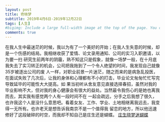 ```yaml
---
layout: post
title: 奇晓梦
subtitle: 2019年4月6日-2019年12月22日
tags: [人生]
#bigimg: Include a large full-width image at the top of the page. You can either give the path to a single image, or provide a list of images to cycle through.
comments: true
---
```

在我人生中最迷茫的时候，我以为有了一个美好的开始；在我人生失意的时候，却是一个伤感的结局。我相继收获了爱情、论文录用通知、公司的实习入职邀请，以为要一扫
研究生前两年的阴霾，熟不知这只是假象，就像一场梦一般，在十月底我失去了实习转正的机会，公司把我拖到了一个令人绝望的时间，我发现自己就像35岁被逐出公司的废
人一样，对职业前景一片迷茫，随之而来的是病急乱投医，在面试失败了几次后，让我的身体和心理都有不小的打击，毕业论文匆匆忙忙写完导致延毕的可能性大大提高。如
果当初听从舍友意见直接选择春招，虽然对我的毕业影响不大，但对我的身心健康会有很大的益处。当然最令我伤心的是她也离我而去，其实我有感觉两个人有一段时间不在
一起会疏远，分手之后我想了很久，也许我这个人是没什么意思吧。看着女友、工作、学业、土地相继离我远去，我变得一无所有。也许老天是想告诉我南京不是一个值得我
留恋的地方，所以他迅速修好了这段破碎的时空，而我却不知自己是庄生还是蝴蝶。
[庄生晓梦迷蝴蝶](https://photos.app.goo.gl/HZ3T8eiVLA9d6pp56)
